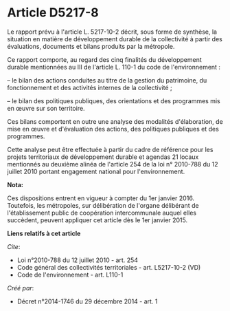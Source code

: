 # Article D5217-8

Le rapport prévu à l'article L. 5217-10-2 décrit, sous forme de synthèse, la situation en matière de développement durable de
la collectivité à partir des évaluations, documents et bilans produits par la métropole.

Ce rapport comporte, au regard des cinq finalités du développement durable mentionnées au III de l'article L. 110-1 du code
de l'environnement :

– le bilan des actions conduites au titre de la gestion du patrimoine, du fonctionnement et des activités internes de la
collectivité ;

– le bilan des politiques publiques, des orientations et des programmes mis en œuvre sur son territoire.

Ces bilans comportent en outre une analyse des modalités d'élaboration, de mise en œuvre et d'évaluation des actions, des
politiques publiques et des programmes.

Cette analyse peut être effectuée à partir du cadre de référence pour les projets territoriaux de développement durable et
agendas 21 locaux mentionnés au deuxième alinéa de l'article 254 de la loi n° 2010-788 du 12 juillet 2010 portant engagement
national pour l'environnement.

**Nota:**

Ces dispositions entrent en vigueur à compter du 1er janvier 2016. Toutefois, les métropoles, sur délibération de l'organe
délibérant de l'établissement public de coopération intercommunale auquel elles succèdent, peuvent appliquer cet article dès
le 1er janvier 2015.

**Liens relatifs à cet article**

_Cite_:

  - Loi n°2010-788 du 12 juillet 2010 - art. 254
  - Code général des collectivités territoriales - art. L5217-10-2 (VD)
  - Code de l'environnement - art. L110-1

_Créé par_:

  - Décret n°2014-1746 du 29 décembre 2014 - art. 1
